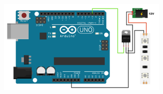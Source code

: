 ![alt text](https://github.com/davidvasicek/IoT/blob/master/Arduino/Sensors/Light_intensity/LED_intensity_connection.png)
